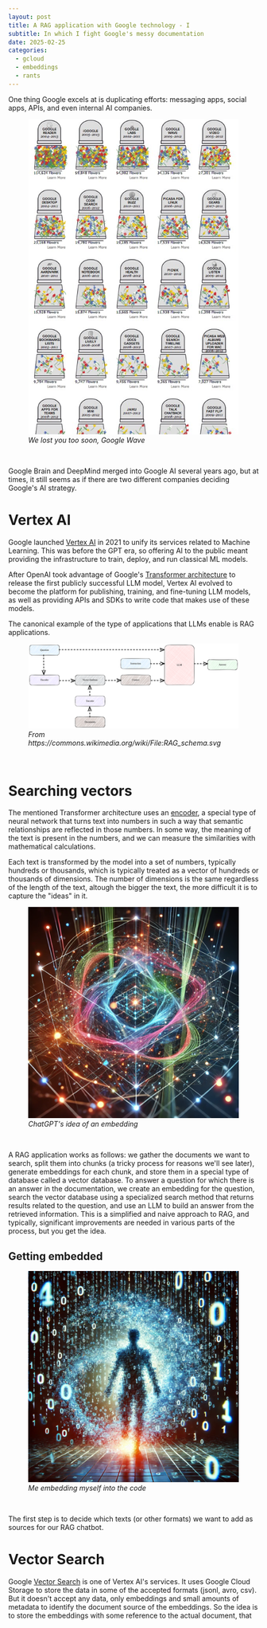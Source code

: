 ```yaml
---
layout: post
title: A RAG application with Google technology - I
subtitle: In which I fight Google's messy documentation
date: 2025-02-25
categories:
  - gcloud
  - embeddings
  - rants
---
```


One thing Google excels at is duplicating efforts: messaging apps, social apps, APIs, and even internal AI companies.

<figure><img src="/assets/images/2025-02-19-22-22-23.png" alt="We lost you too soon, Google Wave"/><figcaption><em>We lost you too soon, Google Wave</em></figcaption></figure><br/>

Google Brain and DeepMind merged into Google AI several years ago, but at times, it still seems as if there are two different companies deciding Google's AI strategy.

# Vertex AI

Google launched [Vertex AI](https://cloud.google.com/vertex-ai) in 2021 to unify its services related to Machine Learning. This was before the GPT era, so offering AI to the public meant providing the infrastructure to train, deploy, and run classical ML models.

After OpenAI took advantage of Google's [Transformer architecture](<https://en.wikipedia.org/wiki/Transformer_(deep_learning_architecture)>) to release the first publicly successful LLM model, Vertex AI evolved to become the platform for publishing, training, and fine-tuning LLM models, as well as providing APIs and SDKs to write code that makes use of these models.

The canonical example of the type of applications that LLMs enable is RAG applications.

<figure><img src="/assets/images/2025-02-19-22-38-27.png" alt="From Wikipedia"/><figcaption><em>From https://commons.wikimedia.org/wiki/File:RAG_schema.svg</em></figcaption></figure><br/>

# Searching vectors

The mentioned Transformer architecture uses an [encoder](https://en.wikipedia.org/wiki/Long_short-term_memory), a special type of neural network that turns text into numbers in such a way that semantic relationships are reflected in those numbers. In some way, the meaning of the text is present in the numbers, and we can measure the similarities with mathematical calculations.

Each text is transformed by the model into a set of numbers, typically hundreds or thousands, which is typically treated as a vector of hundreds or thousands of dimensions. The number of dimensions is the same regardless of the length of the text, altough the bigger the text, the more difficult it is to capture the "ideas" in it.

<figure><img src="/assets/images/2025-02-19-22-55-02.png" alt="ChatGPT's idea of an embedding"/><figcaption><em>ChatGPT's idea of an embedding</em></figcaption></figure><br/>

A RAG application works as follows: we gather the documents we want to search, split them into chunks (a tricky process for reasons we'll see later), generate embeddings for each chunk, and store them in a special type of database called a vector database. To answer a question for which there is an answer in the documentation, we create an embedding for the question, search the vector database using a specialized search method that returns results related to the question, and use an LLM to build an answer from the retrieved information. This is a simplified and naive approach to RAG, and typically, significant improvements are needed in various parts of the process, but you get the idea.

## Getting embedded

<figure><img src="/assets/images/2025-02-21-18-08-58.png" alt="Me embedding myself into the code"/><figcaption><em>Me embedding myself into the code</em></figcaption></figure><br/>

The first step is to decide which texts (or other formats) we want to add as sources for our RAG chatbot. 

# Vector Search

Google [Vector Search](https://cloud.google.com/vertex-ai/docs/vector-search/overview) is one of Vertex AI's services. It uses Google Cloud Storage to store the data in some of the accepted formats (jsonl, avro, csv). But it doesn't accept any data, only embeddings and small amounts of metadata to identify the document source of the embeddings. So the idea is to store the embeddings with some reference to the actual document, that


